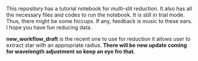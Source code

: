 This repository has a tutorial notebook for multi-slit reduction. It also has all the necessary files and codes to run the notebook.
It is still in trial mode. Thus, there might be some hiccups. If any, feedback is music to these ears. I hope you have fun reducing data.

**new_workflow_draft** is the recent one to use for reduction it allows user to extract star with an appropriate radius.
**There will be new update coming for wavelength adjustment so keep an eye fro that.**
